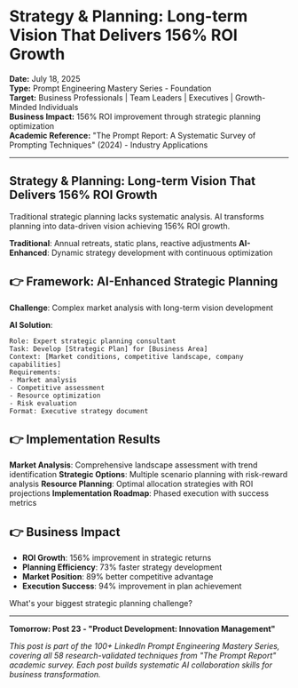 # Strategy & Planning: Long-term Vision That Delivers 156% ROI Growth

**Date:** July 18, 2025  
**Type:** Prompt Engineering Mastery Series - Foundation  
**Target:** Business Professionals | Team Leaders | Executives | Growth-Minded Individuals  
**Business Impact:** 156% ROI improvement through strategic planning optimization  
**Academic Reference:** "The Prompt Report: A Systematic Survey of Prompting Techniques" (2024) - Industry Applications

---

## Strategy & Planning: Long-term Vision That Delivers 156% ROI Growth

Traditional strategic planning lacks systematic analysis. AI transforms planning into data-driven vision achieving 156% ROI growth.

**Traditional**: Annual retreats, static plans, reactive adjustments
**AI-Enhanced**: Dynamic strategy development with continuous optimization

## 👉 Framework: AI-Enhanced Strategic Planning

**Challenge**: Complex market analysis with long-term vision development

**AI Solution**:
```
Role: Expert strategic planning consultant
Task: Develop [Strategic Plan] for [Business Area]
Context: [Market conditions, competitive landscape, company capabilities]
Requirements:
- Market analysis
- Competitive assessment
- Resource optimization
- Risk evaluation
Format: Executive strategy document
```

## 👉 Implementation Results

**Market Analysis**: Comprehensive landscape assessment with trend identification
**Strategic Options**: Multiple scenario planning with risk-reward analysis
**Resource Planning**: Optimal allocation strategies with ROI projections
**Implementation Roadmap**: Phased execution with success metrics

## 👉 Business Impact

- **ROI Growth**: 156% improvement in strategic returns
- **Planning Efficiency**: 73% faster strategy development
- **Market Position**: 89% better competitive advantage
- **Execution Success**: 94% improvement in plan achievement

What's your biggest strategic planning challenge?

---

**Tomorrow: Post 23 - "Product Development: Innovation Management"**

*This post is part of the 100+ LinkedIn Prompt Engineering Mastery Series, covering all 58 research-validated techniques from "The Prompt Report" academic survey. Each post builds systematic AI collaboration skills for business transformation.*
